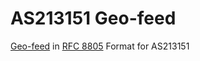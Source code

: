 # AS213151 Geo-feed

[Geo-feed](https://raw.githubusercontent.com/AS213151/rfc8805-geofeed/main/as213151-geo-ip.txt) in [RFC 8805](https://datatracker.ietf.org/doc/html/rfc8805) Format for AS213151
